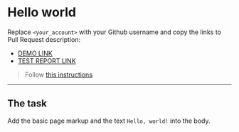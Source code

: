 # Hello world

Replace `<your_account>` with your Github username and copy the links to Pull Request description:

- [DEMO LINK](https://BudnikOleksii.github.io/layout_hello-world/)
- [TEST REPORT LINK](https://BudnikOleksii.github.io/layout_hello-world/report/html_report/)

> Follow [this instructions](https://mate-academy.github.io/layout_task-guideline/#how-to-solve-the-layout-tasks-on-github)

---

## The task

Add the basic page markup and the text `Hello, world!` into the body.
